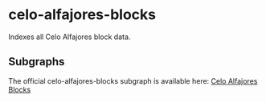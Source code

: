 # celo-alfajores-blocks

Indexes all Celo Alfajores block data.

## Subgraphs

The official celo-alfajores-blocks subgraph is available here: [Celo Alfajores Blocks](https://thegraph.com/explorer/subgraph/tradegen/celo-alfajores-blocks)
